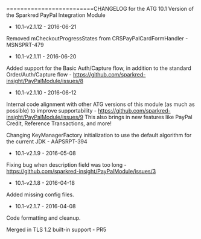 =========================CHANGELOG for the ATG 10.1 Version of the Sparkred PayPal Integration Module

-	10.1-v2.1.12 - 2016-06-21

Removed mCheckoutProgressStates from CRSPayPalCardFormHandler - MSNSPRT-479


-	10.1-v2.1.11 - 2016-06-20

Added support for the Basic Auth/Capture flow, in addition to the standard Order/Auth/Capture flow - https://github.com/sparkred-insight/PayPalModule/issues/8



-	10.1-v2.1.10 - 2016-06-12

Internal code alignment with other ATG versions of this module (as much as possible) to improve supportability - https://github.com/sparkred-insight/PayPalModule/issues/9
This also brings in new features like PayPal Credit, Reference Transactions, and more!

Changing KeyManagerFactory initialization to use the default algorithm for the current JDK - AAPSRPT-394


-	10.1-v2.1.9 - 2016-05-08

Fixing bug when description field was too long - https://github.com/sparkred-insight/PayPalModule/issues/3

-	10.1-v2.1.8 - 2016-04-18

Added missing config files.


-	10.1-v2.1.7 - 2016-04-08

Code formatting and cleanup.

Merged in TLS 1.2 built-in support - PR5

